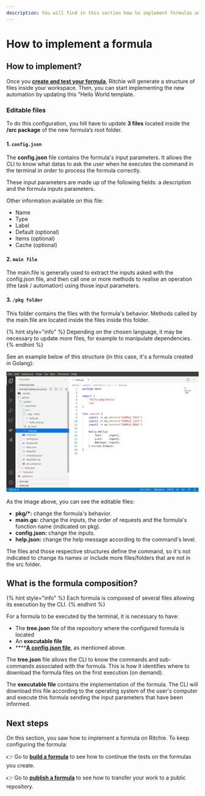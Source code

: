 ```yaml
---
description: You will find in this section how to implement formulas on Ritchie.
---
```


# How to implement a formula

## How to implement? 

Once you [**create and test your formula**](how-to-create-formulas.md), Ritchie will generate a structure of files inside your workspace. Then, you can start implementing the new automation by updating this "Hello World template.

### Editable files 

To do this configuration, you hill have to update **3 files** located inside the **/src package** of the new formula’s root folder. 

#### 1.  **`config.json`**

The **config.json** file contains the formula's input parameters. It allows the CLI to know what datas to ask the user when he executes the command in the terminal in order to process the formula correctly.

These input parameters are made up of the following fields: a description and the formula inputs parameters.

Other information available on this file:

* Name 
* Type
* Label 
* Default \(optional\) 
* Items \(optional\) 
* Cache \(optional\)

#### 2. **`main file`**

The main.file is generally used to extract the inputs asked with the config.json file, and then call one or more methods to realise an operation \(the task / automation\) using those input parameters.  


#### 3. `/pkg folder`

This folder contains the files with the formula's behavior. Methods called by the main.file are located inside the files inside this folder.

{% hint style="info" %}
Depending on the chosen language, it may be necessary to update more files, for example to manipulate dependencies.
{% endhint %}

See an example below of this structure \(in this case, it's a formula created in Golang\):

![](../.gitbook/assets/estrutura.png)

As the image above, you can see the editable files:

* **pkg/\*:** change the formula's behavior.
* **main.go:** change the inputs, the order of requests and the formula's function name \(indicated on pkg\).
* **config.json:** change the inputs.
* **help.json:** change the help message according to the command's level.

The files and those respective structures define the command, so it's not indicated to change its names or include more files/folders that are not in the src folder.

## What is the formula composition?

{% hint style="info" %}
Each formula is composed of several files allowing its execution by the CLI.
{% endhint %}

For a formula to be executed by the terminal, it is necessary to have: 

* The **tree.json** file of the repository where the configured formula is located 
* An **executable file**
* \*\*\*\*[**A config.json file**](implement-a-formula.md#1-config-json), as mentioned above.

The **tree.json** file allows the CLI to know the commands and sub-commands associated with the formula. This is how it identifies where to download the formula files on the first execution \(on demand\).

The **executable file** contains the implementation of the formula. The CLI will download this file according to the operating system of the user's computer and execute this formula sending the input parameters that have been informed.

## Next steps 

On this section, you saw how to implement a formula on Ritchie. To keep configuring the formula: 

👉 Go to [**build a formula**](build-a-formula.md) to see how to continue the tests on the formulas you create. 

👉 Go to [**publish a formula**](how-to-publish-a-formula.md) to see how to transfer your work to a public repository. 

